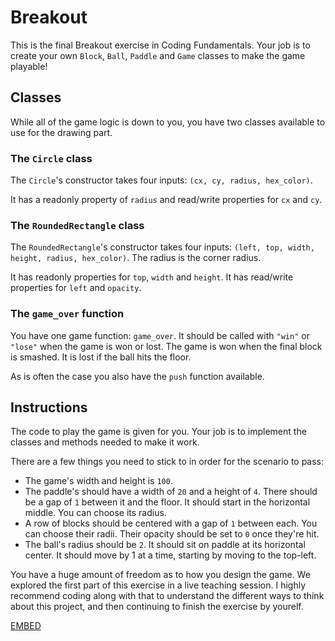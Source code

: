 # Breakout

This is the final Breakout exercise in Coding Fundamentals.
Your job is to create your own `Block`, `Ball`, `Paddle` and `Game` classes to make the game playable!

## Classes

While all of the game logic is down to you, you have two classes available to use for the drawing part.

### The `Circle` class

The `Circle`'s constructor takes four inputs: `(cx, cy, radius, hex_color)`.

It has a readonly property of `radius` and read/write properties for `cx` and `cy`.

### The `RoundedRectangle` class

The `RoundedRectangle`'s constructor takes four inputs: `(left, top, width, height, radius, hex_color)`. The radius is the corner radius.

It has readonly properties for `top`, `width` and `height`. It has read/write properties for `left` and `opacity`.

### The `game_over` function

You have one game function: `game_over`. It should be called with `"win"` or `"lose"` when the game is won or lost.
The game is won when the final block is smashed. It is lost if the ball hits the floor.

As is often the case you also have the `push` function available.

## Instructions

The code to play the game is given for you. Your job is to implement the classes and methods needed to make it work.

There are a few things you need to stick to in order for the scenario to pass:

- The game's width and height is `100`.
- The paddle's should have a width of `20` and a height of `4`. There should be a gap of `1` between it and the floor. It should start in the horizontal middle. You can choose its radius.
- A row of blocks should be centered with a gap of `1` between each. You can choose their radii. Their opacity should be set to `0` once they're hit.
- The ball's radius should be `2`. It should sit on paddle at its horizontal center. It should move by 1 at a time, starting by moving to the top-left.

You have a huge amount of freedom as to how you design the game.
We explored the first part of this exercise in a live teaching session.
I highly recommend coding along with that to understand the different ways to think about this project, and then continuing to finish the exercise by yourelf.

[EMBED](https://www.youtube.com/embed/9QQQB4qctx4)
